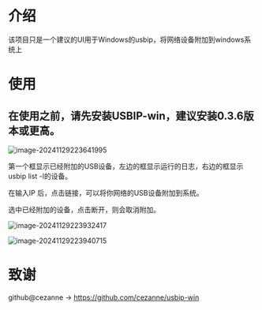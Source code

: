 # 介绍
该项目只是一个建议的UI用于Windows的usbip，将网络设备附加到windows系统上

# 使用

## 在使用之前，请先安装USBIP-win，建议安装0.3.6版本或更高。



![image-20241129223641995](C:\Users\Charsiton\AppData\Roaming\Typora\typora-user-images\image-20241129223641995.png)

第一个框显示已经附加的USB设备，左边的框显示运行的日志，右边的框显示usbip list -l的设备。

在输入IP 后，点击链接，可以将你网络的USB设备附加到系统。

选中已经附加的设备，点击断开，则会取消附加。

![image-20241129223932417](C:\Users\Charsiton\AppData\Roaming\Typora\typora-user-images\image-20241129223932417.png)

![image-20241129223940715](C:\Users\Charsiton\AppData\Roaming\Typora\typora-user-images\image-20241129223940715.png)

# 致谢

github@cezanne -> https://github.com/cezanne/usbip-win
